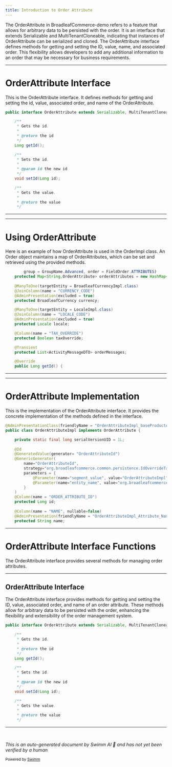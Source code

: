 ```yaml
---
title: Introduction to Order Attribute
---
```

The OrderAttribute in BroadleafCommerce-demo refers to a feature that allows for arbitrary data to be persisted with the order. It is an interface that extends Serializable and MultiTenantCloneable, indicating that instances of OrderAttribute can be serialized and cloned. The OrderAttribute interface defines methods for getting and setting the ID, value, name, and associated order. This flexibility allows developers to add any additional information to an order that may be necessary for business requirements.

<SwmSnippet path="/core/broadleaf-framework/src/main/java/org/broadleafcommerce/core/order/domain/OrderAttribute.java" line="29">

---

# OrderAttribute Interface

This is the OrderAttribute interface. It defines methods for getting and setting the id, value, associated order, and name of the OrderAttribute.

```java
public interface OrderAttribute extends Serializable, MultiTenantCloneable<OrderAttribute> {

    /**
     * Gets the id.
     * 
     * @return the id
     */
    Long getId();

    /**
     * Sets the id.
     * 
     * @param id the new id
     */
    void setId(Long id);

    /**
     * Gets the value.
     * 
     * @return the value
     */
```

---

</SwmSnippet>

<SwmSnippet path="/core/broadleaf-framework/src/main/java/org/broadleafcommerce/core/order/domain/OrderImpl.java" line="264">

---

# Using OrderAttribute

Here is an example of how OrderAttribute is used in the OrderImpl class. An Order object maintains a map of OrderAttributes, which can be set and retrieved using the provided methods.

```java
        group = GroupName.Advanced, order = FieldOrder.ATTRIBUTES)
    protected Map<String,OrderAttribute> orderAttributes = new HashMap<>();
    
    @ManyToOne(targetEntity = BroadleafCurrencyImpl.class)
    @JoinColumn(name = "CURRENCY_CODE")
    @AdminPresentation(excluded = true)
    protected BroadleafCurrency currency;

    @ManyToOne(targetEntity = LocaleImpl.class)
    @JoinColumn(name = "LOCALE_CODE")
    @AdminPresentation(excluded = true)
    protected Locale locale;

    @Column(name = "TAX_OVERRIDE")
    protected Boolean taxOverride;

    @Transient
    protected List<ActivityMessageDTO> orderMessages;

    @Override
    public Long getId() {
```

---

</SwmSnippet>

<SwmSnippet path="/core/broadleaf-framework/src/main/java/org/broadleafcommerce/core/order/domain/OrderAttributeImpl.java" line="60">

---

# OrderAttribute Implementation

This is the implementation of the OrderAttribute interface. It provides the concrete implementation of the methods defined in the interface.

```java
@AdminPresentationClass(friendlyName = "OrderAttributeImpl_baseProductAttribute")
public class OrderAttributeImpl implements OrderAttribute {

    private static final long serialVersionUID = 1L;
    
    @Id
    @GeneratedValue(generator= "OrderAttributeId")
    @GenericGenerator(
        name="OrderAttributeId",
        strategy="org.broadleafcommerce.common.persistence.IdOverrideTableGenerator",
        parameters = {
            @Parameter(name="segment_value", value="OrderAttributeImpl"),
            @Parameter(name="entity_name", value="org.broadleafcommerce.core.catalog.domain.OrderAttributeImpl")
        }
    )
    @Column(name = "ORDER_ATTRIBUTE_ID")
    protected Long id;
    
    @Column(name = "NAME", nullable=false)
    @AdminPresentation(friendlyName = "OrderAttributeImpl_Attribute_Name", order=1000, prominent=true)
    protected String name;
```

---

</SwmSnippet>

# OrderAttribute Interface Functions

The OrderAttribute interface provides several methods for managing order attributes.

<SwmSnippet path="/core/broadleaf-framework/src/main/java/org/broadleafcommerce/core/order/domain/OrderAttribute.java" line="29">

---

## OrderAttribute Interface

The OrderAttribute interface provides methods for getting and setting the ID, value, associated order, and name of an order attribute. These methods allow for arbitrary data to be persisted with the order, enhancing the flexibility and extensibility of the order management system.

```java
public interface OrderAttribute extends Serializable, MultiTenantCloneable<OrderAttribute> {

    /**
     * Gets the id.
     * 
     * @return the id
     */
    Long getId();

    /**
     * Sets the id.
     * 
     * @param id the new id
     */
    void setId(Long id);

    /**
     * Gets the value.
     * 
     * @return the value
     */
```

---

</SwmSnippet>

&nbsp;

*This is an auto-generated document by Swimm AI 🌊 and has not yet been verified by a human*

<SwmMeta version="3.0.0" repo-id="Z2l0aHViJTNBJTNBQnJvYWRsZWFmQ29tbWVyY2UtZGVtbyUzQSUzQWdpbGFkbmF2b3Q=" repo-name="BroadleafCommerce-demo" doc-type="overview"><sup>Powered by [Swimm](/)</sup></SwmMeta>
